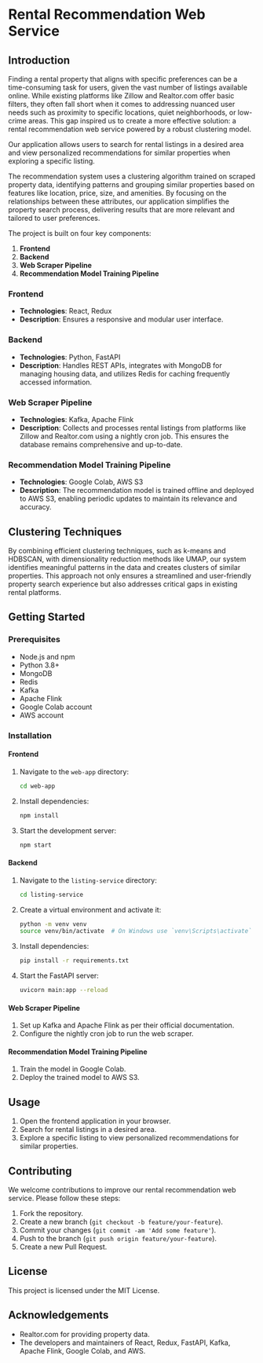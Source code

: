# Rental Recommendation Web Service

## Introduction
Finding a rental property that aligns with specific preferences can be a time-consuming task for users, given the vast number of listings available online. While existing platforms like Zillow and Realtor.com offer basic filters, they often fall short when it comes to addressing nuanced user needs such as proximity to specific locations, quiet neighborhoods, or low-crime areas. This gap inspired us to create a more effective solution: a rental recommendation web service powered by a robust clustering model.

Our application allows users to search for rental listings in a desired area and view personalized recommendations for similar properties when exploring a specific listing.

The recommendation system uses a clustering algorithm trained on scraped property data, identifying patterns and grouping similar properties based on features like location, price, size, and amenities. By focusing on the relationships between these attributes, our application simplifies the property search process, delivering results that are more relevant and tailored to user preferences.


The project is built on four key components:
1. **Frontend**
2. **Backend**
3. **Web Scraper Pipeline**
4. **Recommendation Model Training Pipeline**

### Frontend
- **Technologies**: React, Redux
- **Description**: Ensures a responsive and modular user interface.

### Backend
- **Technologies**: Python, FastAPI
- **Description**: Handles REST APIs, integrates with MongoDB for managing housing data, and utilizes Redis for caching frequently accessed information.

### Web Scraper Pipeline
- **Technologies**: Kafka, Apache Flink
- **Description**: Collects and processes rental listings from platforms like Zillow and Realtor.com using a nightly cron job. This ensures the database remains comprehensive and up-to-date.

### Recommendation Model Training Pipeline
- **Technologies**: Google Colab, AWS S3
- **Description**: The recommendation model is trained offline and deployed to AWS S3, enabling periodic updates to maintain its relevance and accuracy.

## Clustering Techniques
By combining efficient clustering techniques, such as k-means and HDBSCAN, with dimensionality reduction methods like UMAP, our system identifies meaningful patterns in the data and creates clusters of similar properties. This approach not only ensures a streamlined and user-friendly property search experience but also addresses critical gaps in existing rental platforms.

## Getting Started

### Prerequisites
- Node.js and npm
- Python 3.8+
- MongoDB
- Redis
- Kafka
- Apache Flink
- Google Colab account
- AWS account

### Installation

#### Frontend
1. Navigate to the `web-app` directory:
    ```sh
    cd web-app
    ```
2. Install dependencies:
    ```sh
    npm install
    ```
3. Start the development server:
    ```sh
    npm start
    ```

#### Backend
1. Navigate to the `listing-service` directory:
    ```sh
    cd listing-service
    ```
2. Create a virtual environment and activate it:
    ```sh
    python -m venv venv
    source venv/bin/activate  # On Windows use `venv\Scripts\activate`
    ```
3. Install dependencies:
    ```sh
    pip install -r requirements.txt
    ```
4. Start the FastAPI server:
    ```sh
    uvicorn main:app --reload
    ```

#### Web Scraper Pipeline
1. Set up Kafka and Apache Flink as per their official documentation.
2. Configure the nightly cron job to run the web scraper.

#### Recommendation Model Training Pipeline
1. Train the model in Google Colab.
2. Deploy the trained model to AWS S3.

## Usage
1. Open the frontend application in your browser.
2. Search for rental listings in a desired area.
3. Explore a specific listing to view personalized recommendations for similar properties.

## Contributing
We welcome contributions to improve our rental recommendation web service. Please follow these steps:
1. Fork the repository.
2. Create a new branch (`git checkout -b feature/your-feature`).
3. Commit your changes (`git commit -am 'Add some feature'`).
4. Push to the branch (`git push origin feature/your-feature`).
5. Create a new Pull Request.

## License
This project is licensed under the MIT License.

## Acknowledgements
- Realtor.com for providing property data.
- The developers and maintainers of React, Redux, FastAPI, Kafka, Apache Flink, Google Colab, and AWS.